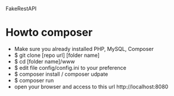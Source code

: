 FakeRestAPI

# Howto composer
  - Make sure you already installed PHP, MySQL, Composer
  - $ git clone [repo url] [folder name]
  - $ cd [folder name]/www
  - $ edit file config/config.ini to your preference
  - $ composer install / composer udpate
  - $ composer run
  - open your browser and access to this url http://localhost:8080